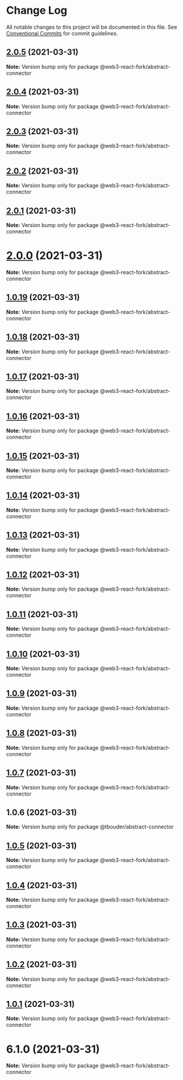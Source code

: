 # Change Log

All notable changes to this project will be documented in this file.
See [Conventional Commits](https://conventionalcommits.org) for commit guidelines.

## [2.0.5](https://github.com/TBouder/web3-react-fork/compare/@web3-react-fork/abstract-connector@2.0.4...@web3-react-fork/abstract-connector@2.0.5) (2021-03-31)

**Note:** Version bump only for package @web3-react-fork/abstract-connector





## [2.0.4](https://github.com/TBouder/web3-react-fork/compare/@web3-react-fork/abstract-connector@2.0.3...@web3-react-fork/abstract-connector@2.0.4) (2021-03-31)

**Note:** Version bump only for package @web3-react-fork/abstract-connector





## [2.0.3](https://github.com/TBouder/web3-react-fork/compare/@web3-react-fork/abstract-connector@2.0.2...@web3-react-fork/abstract-connector@2.0.3) (2021-03-31)

**Note:** Version bump only for package @web3-react-fork/abstract-connector





## [2.0.2](https://github.com/TBouder/web3-react-fork/compare/@web3-react-fork/abstract-connector@2.0.1...@web3-react-fork/abstract-connector@2.0.2) (2021-03-31)

**Note:** Version bump only for package @web3-react-fork/abstract-connector





## [2.0.1](https://github.com/TBouder/web3-react-fork/compare/@web3-react-fork/abstract-connector@2.0.0...@web3-react-fork/abstract-connector@2.0.1) (2021-03-31)

**Note:** Version bump only for package @web3-react-fork/abstract-connector





# [2.0.0](https://github.com/TBouder/web3-react-fork/compare/@web3-react-fork/abstract-connector@1.0.19...@web3-react-fork/abstract-connector@2.0.0) (2021-03-31)

**Note:** Version bump only for package @web3-react-fork/abstract-connector





## [1.0.19](https://github.com/TBouder/web3-react-fork/compare/@web3-react-fork/abstract-connector@1.0.18...@web3-react-fork/abstract-connector@1.0.19) (2021-03-31)

**Note:** Version bump only for package @web3-react-fork/abstract-connector





## [1.0.18](https://github.com/TBouder/web3-react-fork/compare/@web3-react-fork/abstract-connector@1.0.17...@web3-react-fork/abstract-connector@1.0.18) (2021-03-31)

**Note:** Version bump only for package @web3-react-fork/abstract-connector





## [1.0.17](https://github.com/TBouder/web3-react-fork/compare/@web3-react-fork/abstract-connector@1.0.16...@web3-react-fork/abstract-connector@1.0.17) (2021-03-31)

**Note:** Version bump only for package @web3-react-fork/abstract-connector





## [1.0.16](https://github.com/TBouder/web3-react-fork/compare/@web3-react-fork/abstract-connector@1.0.15...@web3-react-fork/abstract-connector@1.0.16) (2021-03-31)

**Note:** Version bump only for package @web3-react-fork/abstract-connector





## [1.0.15](https://github.com/TBouder/web3-react-fork/compare/@web3-react-fork/abstract-connector@1.0.14...@web3-react-fork/abstract-connector@1.0.15) (2021-03-31)

**Note:** Version bump only for package @web3-react-fork/abstract-connector





## [1.0.14](https://github.com/TBouder/web3-react-fork/compare/@web3-react-fork/abstract-connector@1.0.13...@web3-react-fork/abstract-connector@1.0.14) (2021-03-31)

**Note:** Version bump only for package @web3-react-fork/abstract-connector





## [1.0.13](https://github.com/TBouder/web3-react-fork/compare/@web3-react-fork/abstract-connector@1.0.12...@web3-react-fork/abstract-connector@1.0.13) (2021-03-31)

**Note:** Version bump only for package @web3-react-fork/abstract-connector





## [1.0.12](https://github.com/TBouder/web3-react-fork/compare/@web3-react-fork/abstract-connector@1.0.11...@web3-react-fork/abstract-connector@1.0.12) (2021-03-31)

**Note:** Version bump only for package @web3-react-fork/abstract-connector





## [1.0.11](https://github.com/TBouder/web3-react-fork/compare/@web3-react-fork/abstract-connector@1.0.10...@web3-react-fork/abstract-connector@1.0.11) (2021-03-31)

**Note:** Version bump only for package @web3-react-fork/abstract-connector





## [1.0.10](https://github.com/TBouder/web3-react-fork/compare/@web3-react-fork/abstract-connector@1.0.9...@web3-react-fork/abstract-connector@1.0.10) (2021-03-31)

**Note:** Version bump only for package @web3-react-fork/abstract-connector





## [1.0.9](https://github.com/TBouder/web3-react-fork/compare/@web3-react-fork/abstract-connector@1.0.8...@web3-react-fork/abstract-connector@1.0.9) (2021-03-31)

**Note:** Version bump only for package @web3-react-fork/abstract-connector





## [1.0.8](https://github.com/TBouder/web3-react-fork/compare/@web3-react-fork/abstract-connector@1.0.7...@web3-react-fork/abstract-connector@1.0.8) (2021-03-31)

**Note:** Version bump only for package @web3-react-fork/abstract-connector





## [1.0.7](https://github.com/TBouder/web3-react-fork/compare/@web3-react-fork/abstract-connector@1.0.5...@web3-react-fork/abstract-connector@1.0.7) (2021-03-31)

**Note:** Version bump only for package @web3-react-fork/abstract-connector





## 1.0.6 (2021-03-31)

**Note:** Version bump only for package @tbouder/abstract-connector





## [1.0.5](https://github.com/TBouder/web3-react-fork/compare/@web3-react-fork/abstract-connector@1.0.4...@web3-react-fork/abstract-connector@1.0.5) (2021-03-31)

**Note:** Version bump only for package @web3-react-fork/abstract-connector





## [1.0.4](https://github.com/TBouder/web3-react-fork/compare/@web3-react-fork/abstract-connector@1.0.3...@web3-react-fork/abstract-connector@1.0.4) (2021-03-31)

**Note:** Version bump only for package @web3-react-fork/abstract-connector





## [1.0.3](https://github.com/TBouder/web3-react-fork/compare/@web3-react-fork/abstract-connector@1.0.2...@web3-react-fork/abstract-connector@1.0.3) (2021-03-31)

**Note:** Version bump only for package @web3-react-fork/abstract-connector





## [1.0.2](https://github.com/TBouder/web3-react-fork/compare/@web3-react-fork/abstract-connector@1.0.1...@web3-react-fork/abstract-connector@1.0.2) (2021-03-31)

**Note:** Version bump only for package @web3-react-fork/abstract-connector





## [1.0.1](https://github.com/TBouder/web3-react-fork/compare/@web3-react-fork/abstract-connector@6.1.0...@web3-react-fork/abstract-connector@1.0.1) (2021-03-31)

**Note:** Version bump only for package @web3-react-fork/abstract-connector





# 6.1.0 (2021-03-31)

**Note:** Version bump only for package @web3-react-fork/abstract-connector
